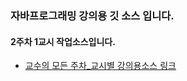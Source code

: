 ### 자바프로그래밍 강의용 깃 소스 입니다.
#### 2주차 1교시 작업소스입니다.
- [교수의 모든 주차_교시별 강의용소스 링크](https://github.com/kimilguk/java/branches/all)
